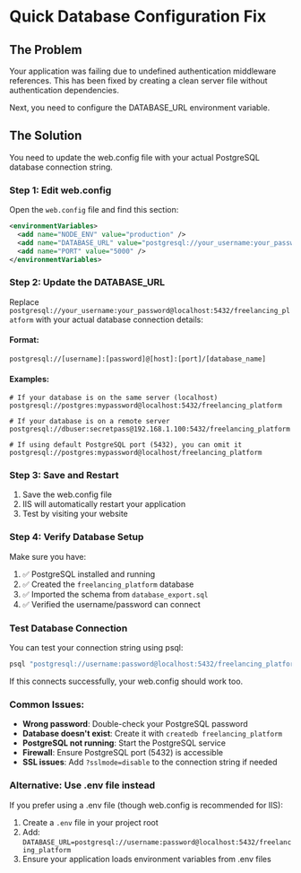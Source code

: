 # Quick Database Configuration Fix

## The Problem
Your application was failing due to undefined authentication middleware references. This has been fixed by creating a clean server file without authentication dependencies.

Next, you need to configure the DATABASE_URL environment variable.

## The Solution
You need to update the web.config file with your actual PostgreSQL database connection string.

### Step 1: Edit web.config
Open the `web.config` file and find this section:

```xml
<environmentVariables>
  <add name="NODE_ENV" value="production" />
  <add name="DATABASE_URL" value="postgresql://your_username:your_password@localhost:5432/freelancing_platform" />
  <add name="PORT" value="5000" />
</environmentVariables>
```

### Step 2: Update the DATABASE_URL
Replace `postgresql://your_username:your_password@localhost:5432/freelancing_platform` with your actual database connection details:

#### Format:
```
postgresql://[username]:[password]@[host]:[port]/[database_name]
```

#### Examples:
```
# If your database is on the same server (localhost)
postgresql://postgres:mypassword@localhost:5432/freelancing_platform

# If your database is on a remote server
postgresql://dbuser:secretpass@192.168.1.100:5432/freelancing_platform

# If using default PostgreSQL port (5432), you can omit it
postgresql://postgres:mypassword@localhost/freelancing_platform
```

### Step 3: Save and Restart
1. Save the web.config file
2. IIS will automatically restart your application
3. Test by visiting your website

### Step 4: Verify Database Setup
Make sure you have:
1. ✅ PostgreSQL installed and running
2. ✅ Created the `freelancing_platform` database
3. ✅ Imported the schema from `database_export.sql`
4. ✅ Verified the username/password can connect

### Test Database Connection
You can test your connection string using psql:
```bash
psql "postgresql://username:password@localhost:5432/freelancing_platform"
```

If this connects successfully, your web.config should work too.

### Common Issues:
- **Wrong password**: Double-check your PostgreSQL password
- **Database doesn't exist**: Create it with `createdb freelancing_platform`
- **PostgreSQL not running**: Start the PostgreSQL service
- **Firewall**: Ensure PostgreSQL port (5432) is accessible
- **SSL issues**: Add `?sslmode=disable` to the connection string if needed

### Alternative: Use .env file instead
If you prefer using a .env file (though web.config is recommended for IIS):
1. Create a `.env` file in your project root
2. Add: `DATABASE_URL=postgresql://username:password@localhost:5432/freelancing_platform`
3. Ensure your application loads environment variables from .env files